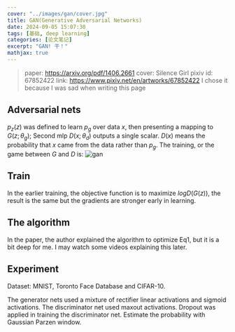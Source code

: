 ```yaml
---
cover: "../images/gan/cover.jpg"
title: GAN(Generative Adversarial Networks)
date: 2024-09-05 15:07:30
tags: [基础, deep learning]
categories: [论文笔记]
excerpt: "GAN! 干！"
mathjax: true
---
```


> paper: https://arxiv.org/pdf/1406.2661
> cover: Silence Girl pixiv id: 67852422 link: https://www.pixiv.net/en/artworks/67852422
> I chose it because I was sad when writing this page

## Adversarial nets

$p_z(z)$ was defined to learn $p_g$ over data $x$, then presenting a mapping to $G(z;\theta_g)$; Second mlp $D(x;\theta_d)$ outputs a single scalar. $D(x)$ means the probability that $x$ came from the data rather than $p_g$. The training, or the game between $G$ and $D$ is:
![gan](images/gan/gan.jpg)

## Train

In the earlier training, the objective function is to maximize $logD(G(z))$, the result is the same but the gradients are stronger early in learning.

## The algorithm

In the paper, the author explained the algorithm to optimize Eq1, but it is a bit deep for me. I may watch some videos explaining this later.

## Experiment

Dataset: MNIST, Toronto Face Database and CIFAR-10.

The generator nets used a mixture of rectifier linear activations and sigmoid activations.
The discriminator net used maxout activations.
Dropout was applied in training the discriminator net.
Estimate the probability with Gaussian Parzen window.